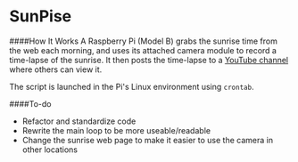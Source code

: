 SunPise
===
####How It Works
A Raspberry Pi (Model B) grabs the sunrise time from the web each morning, and uses its attached camera module to record a time-lapse of the sunrise. It then posts the time-lapse to a [YouTube channel](https://www.youtube.com/channel/UCFsV7YLKRGnAX3VVVQzPAXg) where others can view it.

The script is launched in the Pi's Linux environment using `crontab`.

####To-do
* Refactor and standardize code
* Rewrite the main loop to be more useable/readable
* Change the sunrise web page to make it easier to use the camera in other locations